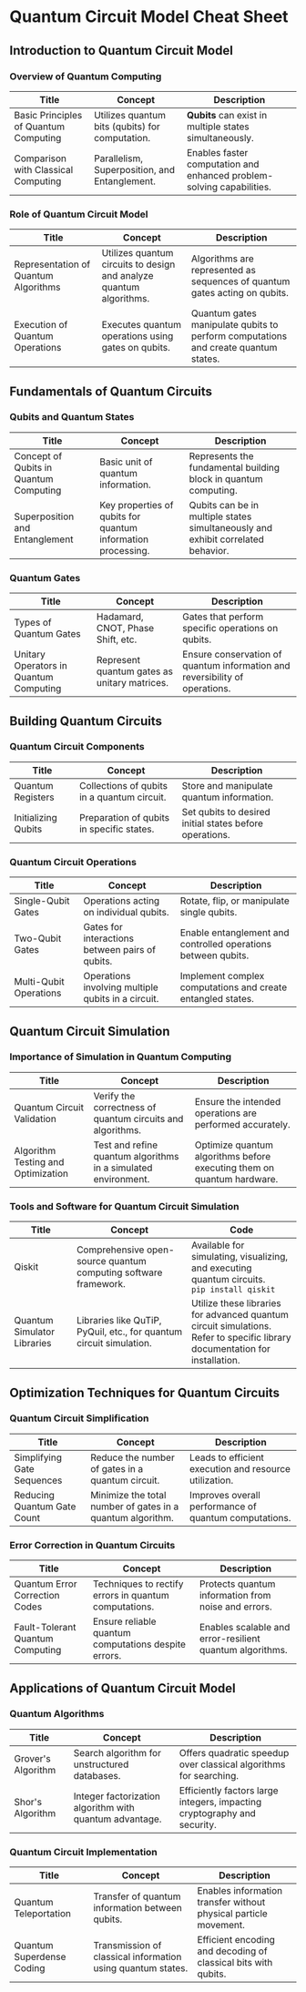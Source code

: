
# Quantum Circuit Model Cheat Sheet

## Introduction to Quantum Circuit Model

### Overview of Quantum Computing
| Title                       | Concept                                                            | Description                                    |
|-----------------------------|--------------------------------------------------------------------|------------------------------------------------|
| Basic Principles of Quantum Computing | Utilizes quantum bits (qubits) for computation.                  | **Qubits** can exist in multiple states simultaneously. |
| Comparison with Classical Computing | Parallelism, Superposition, and Entanglement.                     | Enables faster computation and enhanced problem-solving capabilities. |

### Role of Quantum Circuit Model
| Title                       | Concept                                                            | Description                                    |
|-----------------------------|--------------------------------------------------------------------|------------------------------------------------|
| Representation of Quantum Algorithms | Utilizes quantum circuits to design and analyze quantum algorithms. | Algorithms are represented as sequences of quantum gates acting on qubits. |
| Execution of Quantum Operations | Executes quantum operations using gates on qubits.                 | Quantum gates manipulate qubits to perform computations and create quantum states. |

## Fundamentals of Quantum Circuits

### Qubits and Quantum States
| Title                       | Concept                                                            | Description                                    |
|-----------------------------|--------------------------------------------------------------------|------------------------------------------------|
| Concept of Qubits in Quantum Computing | Basic unit of quantum information.                                 | Represents the fundamental building block in quantum computing. |
| Superposition and Entanglement | Key properties of qubits for quantum information processing.      | Qubits can be in multiple states simultaneously and exhibit correlated behavior. |

### Quantum Gates
| Title                       | Concept                                                            | Description                                    |
|-----------------------------|--------------------------------------------------------------------|------------------------------------------------|
| Types of Quantum Gates      | Hadamard, CNOT, Phase Shift, etc.                                 | Gates that perform specific operations on qubits. |
| Unitary Operators in Quantum Computing | Represent quantum gates as unitary matrices.                       | Ensure conservation of quantum information and reversibility of operations. |

## Building Quantum Circuits

### Quantum Circuit Components
| Title                       | Concept                                                            | Description                                    |
|-----------------------------|--------------------------------------------------------------------|------------------------------------------------|
| Quantum Registers           | Collections of qubits in a quantum circuit.                       | Store and manipulate quantum information. |
| Initializing Qubits         | Preparation of qubits in specific states.                         | Set qubits to desired initial states before operations. |

### Quantum Circuit Operations
| Title                       | Concept                                                            | Description                                    |
|-----------------------------|--------------------------------------------------------------------|------------------------------------------------|
| Single-Qubit Gates          | Operations acting on individual qubits.                          | Rotate, flip, or manipulate single qubits. |
| Two-Qubit Gates             | Gates for interactions between pairs of qubits.                   | Enable entanglement and controlled operations between qubits. |
| Multi-Qubit Operations      | Operations involving multiple qubits in a circuit.                | Implement complex computations and create entangled states. |

## Quantum Circuit Simulation

### Importance of Simulation in Quantum Computing
| Title                       | Concept                                                            | Description                                    |
|-----------------------------|--------------------------------------------------------------------|------------------------------------------------|
| Quantum Circuit Validation   | Verify the correctness of quantum circuits and algorithms.        | Ensure the intended operations are performed accurately. |
| Algorithm Testing and Optimization | Test and refine quantum algorithms in a simulated environment.     | Optimize quantum algorithms before executing them on quantum hardware. |

### Tools and Software for Quantum Circuit Simulation
| Title                       | Concept                                                            | Code                                           |
|-----------------------------|--------------------------------------------------------------------|------------------------------------------------|
| Qiskit                       | Comprehensive open-source quantum computing software framework.  | Available for simulating, visualizing, and executing quantum circuits.<br>`pip install qiskit` |
| Quantum Simulator Libraries  | Libraries like QuTiP, PyQuil, etc., for quantum circuit simulation. | Utilize these libraries for advanced quantum circuit simulations.<br>Refer to specific library documentation for installation. |

## Optimization Techniques for Quantum Circuits

### Quantum Circuit Simplification
| Title                       | Concept                                                            | Description                                    |
|-----------------------------|--------------------------------------------------------------------|------------------------------------------------|
| Simplifying Gate Sequences  | Reduce the number of gates in a quantum circuit.                 | Leads to efficient execution and resource utilization. |
| Reducing Quantum Gate Count | Minimize the total number of gates in a quantum algorithm.        | Improves overall performance of quantum computations. |

### Error Correction in Quantum Circuits
| Title                       | Concept                                                            | Description                                    |
|-----------------------------|--------------------------------------------------------------------|------------------------------------------------|
| Quantum Error Correction Codes | Techniques to rectify errors in quantum computations.             | Protects quantum information from noise and errors. |
| Fault-Tolerant Quantum Computing | Ensure reliable quantum computations despite errors.              | Enables scalable and error-resilient quantum algorithms. |

## Applications of Quantum Circuit Model

### Quantum Algorithms
| Title                       | Concept                                                            | Description                                    |
|-----------------------------|--------------------------------------------------------------------|------------------------------------------------|
| Grover's Algorithm          | Search algorithm for unstructured databases.                      | Offers quadratic speedup over classical algorithms for searching. |
| Shor's Algorithm            | Integer factorization algorithm with quantum advantage.           | Efficiently factors large integers, impacting cryptography and security. |

### Quantum Circuit Implementation
| Title                       | Concept                                                            | Description                                    |
|-----------------------------|--------------------------------------------------------------------|------------------------------------------------|
| Quantum Teleportation       | Transfer of quantum information between qubits.                   | Enables information transfer without physical particle movement. |
| Quantum Superdense Coding   | Transmission of classical information using quantum states.      | Efficient encoding and decoding of classical bits with qubits. |